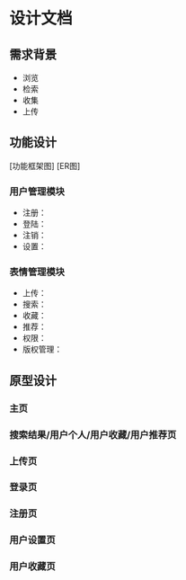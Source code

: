 # 设计文档
## 需求背景
- 浏览
- 检索
- 收集
- 上传
## 功能设计
[功能框架图]
[ER图]
### 用户管理模块
- 注册：
- 登陆：
- 注销：
- 设置：
### 表情管理模块
- 上传：
- 搜索：
- 收藏：
- 推荐：
- 权限：
- 版权管理：
## 原型设计
### 主页
### 搜索结果/用户个人/用户收藏/用户推荐页
### 上传页
### 登录页
### 注册页
### 用户设置页
### 用户收藏页
